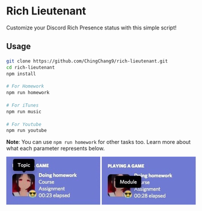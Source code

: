 # Rich Lieutenant
Customize your Discord Rich Presence status with this simple script!

## Usage
```bash
git clone https://github.com/ChingChang9/rich-lieutenant.git
cd rich-lieutenant
npm install

# For Homework
npm run homework

# For iTunes
npm run music

# For Youtube
npm run youtube
```

**Note**: You can use `npm run homework` for other tasks too. Learn more about what each parameter represents below.

![Discord Rich Presence Parameters for Rich Lieutenant 1](images/1.jpg)
![Discord Rich Presence Parameters for Rich Lieutenant 2](images/2.jpg)